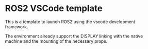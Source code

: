 # ROS2 VSCode template
This is a template to launch ROS2 using the vscode development framework.

The environment already support the DISPLAY linking with the native machine and the mounting of the necessary props.
